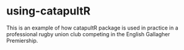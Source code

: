 # using-catapultR
This is an example of how catapultR package is used in practice in a professional rugby union club competing in the English Gallagher Premiership.
